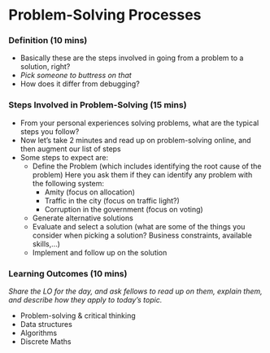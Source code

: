 # Problem-Solving Processes

### Definition (10 mins)

* Basically these are the steps involved in going from a problem to a solution, right?
* *Pick someone to buttress on that*
* How does it differ from debugging?

### Steps Involved in Problem-Solving (15 mins)

* From your personal experiences solving problems, what are the typical steps you follow?
* Now let’s take 2 minutes and read up on problem-solving online, and then augment our list of steps
* Some steps to expect are:
    * Define the Problem (which includes identifying the root cause of the problem) Here you ask them if they can identify any problem with the following system:
        * Amity (focus on allocation)
        * Traffic in the city (focus on traffic light?)
        * Corruption in the government (focus on voting)
    * Generate alternative solutions
    * Evaluate and select a solution (what are some of the things you consider when picking a solution? Business constraints, available skills,…)
    * Implement and follow up on the solution

### Learning Outcomes (10 mins)
*Share the LO for the day, and ask fellows to read up on them, explain them, and describe how they apply to today’s topic.*

* Problem-solving & critical thinking
* Data structures
* Algorithms
* Discrete Maths
